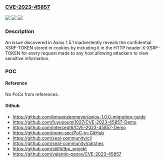 ### [CVE-2023-45857](https://cve.mitre.org/cgi-bin/cvename.cgi?name=CVE-2023-45857)
![](https://img.shields.io/static/v1?label=Product&message=n%2Fa&color=blue)
![](https://img.shields.io/static/v1?label=Version&message=n%2Fa&color=blue)
![](https://img.shields.io/static/v1?label=Vulnerability&message=n%2Fa&color=brighgreen)

### Description

An issue discovered in Axios 1.5.1 inadvertently reveals the confidential XSRF-TOKEN stored in cookies by including it in the HTTP header X-XSRF-TOKEN for every request made to any host allowing attackers to view sensitive information.

### POC

#### Reference
No PoCs from references.

#### Github
- https://github.com/bmuenzenmeyer/axios-1.0.0-migration-guide
- https://github.com/fuyuooumi1027/CVE-2023-45857-Demo
- https://github.com/intercept6/CVE-2023-45857-Demo
- https://github.com/nomi-sec/PoC-in-GitHub
- https://github.com/seal-community/cli
- https://github.com/seal-community/patches
- https://github.com/stiifii/tbo_projekt
- https://github.com/valentin-panov/CVE-2023-45857

